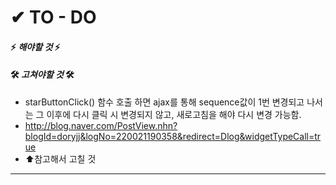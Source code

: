 # ✔ TO - DO

#### ⚡ _해야할 것_ ⚡

  
#### 🛠 _고쳐야할 것_ 🛠
  - starButtonClick() 함수 호출 하면 ajax를 통해 sequence값이 1번 변경되고 나서는 그 이후에 다시 클릭 시 변경되지 않고,
  새로고침을 해야 다시 변경 가능함.  
  - http://blog.naver.com/PostView.nhn?blogId=doryjj&logNo=220021190358&redirect=Dlog&widgetTypeCall=true
  - ⬆참고해서 고칠 것
  
----------------------- 
  

